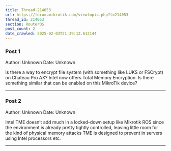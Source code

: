 ```yaml
---
title: Thread-214053
url: https://forum.mikrotik.com/viewtopic.php?t=214053
thread_id: 214053
section: RouterOS
post_count: 2
date_crawled: 2025-02-03T21:39:12.612144
---
```


### Post 1
Author: Unknown
Date: Unknown

Is there a way to encrypt file system (with something like LUKS or FSCrypt) on Chateau Pro AX? Intel now offers Total Memory Encryption. Is there something similar that can be enabled on this MikroTik device?

---
### Post 2
Author: Unknown
Date: Unknown

Intel TME doesn’t add much in a locked-down setup like Mikrotik ROS since the environment is already pretty tightly controlled, leaving little room for the kind of physical memory attacks TME is designed to prevent in servers using Intel processors etc.

---
